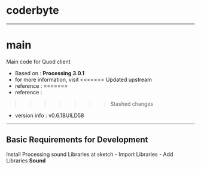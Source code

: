 # coderbyte
--------
# main
Main code for Quod client
- Based on : **Processing 3.0.1** 
- for more information, visit 
<<<<<<< Updated upstream
- reference : 
=======
- reference : 
>>>>>>> Stashed changes
- version info : v0.6.1BUILD58

--------
## Basic Requirements for Development
Install Processing sound Libraries at sketch - Import Libraries - Add Libraries **Sound**
